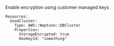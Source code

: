 
Enable encryption using customer managed keys

```yaml---
Resources:
  GoodCluster:
    Type: AWS::Neptune::DBCluster
    Properties:
      StorageEncrypted: true
      KmsKeyId: "something"

```


